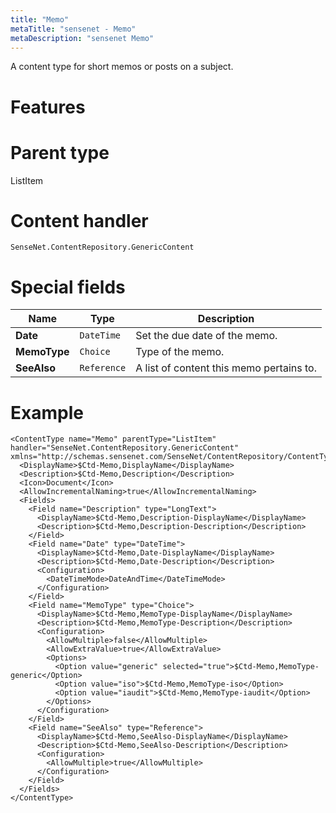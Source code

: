 ```yaml
---
title: "Memo"
metaTitle: "sensenet - Memo"
metaDescription: "sensenet Memo"
---
```


A content type for short memos or posts on a subject.

# Features

# Parent type

ListItem

# Content handler

`SenseNet.ContentRepository.GenericContent`

# Special fields

| Name         | Type        | Description                              |
| ------------ | ----------- | ---------------------------------------- |
| **Date**     | `DateTime`  | Set the due date of the memo.            |
| **MemoType** | `Choice`    | Type of the memo.                        |
| **SeeAlso**  | `Reference` | A list of content this memo pertains to. |

# Example

```
<ContentType name="Memo" parentType="ListItem" handler="SenseNet.ContentRepository.GenericContent" xmlns="http://schemas.sensenet.com/SenseNet/ContentRepository/ContentTypeDefinition">
  <DisplayName>$Ctd-Memo,DisplayName</DisplayName>
  <Description>$Ctd-Memo,Description</Description>
  <Icon>Document</Icon>
  <AllowIncrementalNaming>true</AllowIncrementalNaming>
  <Fields>
    <Field name="Description" type="LongText">
      <DisplayName>$Ctd-Memo,Description-DisplayName</DisplayName>
      <Description>$Ctd-Memo,Description-Description</Description>
    </Field>
    <Field name="Date" type="DateTime">
      <DisplayName>$Ctd-Memo,Date-DisplayName</DisplayName>
      <Description>$Ctd-Memo,Date-Description</Description>
      <Configuration>
        <DateTimeMode>DateAndTime</DateTimeMode>
      </Configuration>
    </Field>
    <Field name="MemoType" type="Choice">
      <DisplayName>$Ctd-Memo,MemoType-DisplayName</DisplayName>
      <Description>$Ctd-Memo,MemoType-Description</Description>
      <Configuration>
        <AllowMultiple>false</AllowMultiple>
        <AllowExtraValue>true</AllowExtraValue>
        <Options>
          <Option value="generic" selected="true">$Ctd-Memo,MemoType-generic</Option>
          <Option value="iso">$Ctd-Memo,MemoType-iso</Option>
          <Option value="iaudit">$Ctd-Memo,MemoType-iaudit</Option>
        </Options>
      </Configuration>
    </Field>
    <Field name="SeeAlso" type="Reference">
      <DisplayName>$Ctd-Memo,SeeAlso-DisplayName</DisplayName>
      <Description>$Ctd-Memo,SeeAlso-Description</Description>
      <Configuration>
        <AllowMultiple>true</AllowMultiple>
      </Configuration>
    </Field>
  </Fields>
</ContentType>
```
